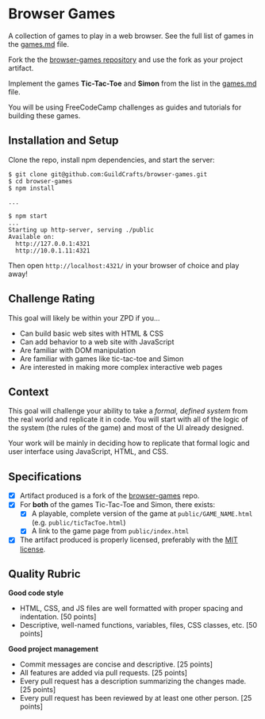 # Browser Games

A collection of games to play in a web browser. See the full list of games in the [games.md](games.md) file.

Fork the the [browser-games repository][browser-games] and use the fork as your project artifact.

Implement the games **Tic-Tac-Toe** and **Simon** from the list in the [games.md][games-list] file.

You will be using FreeCodeCamp challenges as guides and tutorials for building these games.

## Installation and Setup

Clone the repo, install npm dependencies, and start the server:

```shell-session
$ git clone git@github.com:GuildCrafts/browser-games.git
$ cd browser-games
$ npm install

...

$ npm start
...
Starting up http-server, serving ./public
Available on:
  http://127.0.0.1:4321
  http://10.0.1.11:4321
```

Then open `http://localhost:4321/` in your browser of choice and play away!

## Challenge Rating

This goal will likely be within your ZPD if you...

- Can build basic web sites with HTML & CSS
- Can add behavior to a web site with JavaScript
- Are familiar with DOM manipulation
- Are familiar with games like tic-tac-toe and Simon
- Are interested in making more complex interactive web pages

## Context

This goal will challenge your ability to take a _formal, defined system_ from the real world and replicate it in code. You will start with all of the logic of the system (the rules of the game) and most of the UI already designed.

Your work will be mainly in deciding how to replicate that formal logic and user interface using JavaScript, HTML, and CSS.

## Specifications

- [x] Artifact produced is a fork of the [browser-games][browser-games] repo.
- [x] For **both** of the games Tic-Tac-Toe and Simon, there exists:
  - [x] A playable, complete version of the game at `public/GAME_NAME.html` (e.g. `public/ticTacToe.html`)
  - [x] A link to the game page from `public/index.html`
- [x] The artifact produced is properly licensed, preferably with the [MIT license][mit-license].

## Quality Rubric

**Good code style**
- HTML, CSS, and JS files are well formatted with proper spacing and indentation. [50 points]
- Descriptive, well-named functions, variables, files, CSS classes, etc. [50 points]

**Good project management**
- Commit messages are concise and descriptive. [25 points]
- All features are added via pull requests. [25 points]
- Every pull request has a description summarizing the changes made. [25 points]
- Every pull request has been reviewed by at least one other person. [25 points]

[browser-games]: https://github.com/GuildCrafts/browser-games
[games-list]: https://github.com/GuildCrafts/browser-games/blob/master/games.md
[basic-games]: https://github.com/GuildCrafts/browser-games/blob/master/games.md#basic-graphical-games
[mit-license]: https://opensource.org/licenses/MIT

